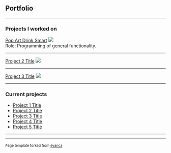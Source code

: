 ## Portfolio

---

### Projects I worked on

[Pop Art Drink Smart](/sample_page)
<img src="https://play-lh.googleusercontent.com/EoQ9e1IvEyzhCpYfPzGBQQi2outhBNn4WaVtHYOmiIga5LXJvsjLhDxJuQtg5bKs0zw=w720-h310-rw"/>
<br>
Role: Programming of general functionality.

---
[Project 2 Title](/pdf/sample_presentation.pdf)
<img src="images/dummy_thumbnail.jpg?raw=true"/>

---
[Project 3 Title](http://example.com/)
<img src="images/dummy_thumbnail.jpg?raw=true"/>

---

### Current projects

- [Project 1 Title](http://example.com/)
- [Project 2 Title](http://example.com/)
- [Project 3 Title](http://example.com/)
- [Project 4 Title](http://example.com/)
- [Project 5 Title](http://example.com/)

---




---
<p style="font-size:11px">Page template forked from <a href="https://github.com/evanca/quick-portfolio">evanca</a></p>
<!-- Remove above link if you don't want to attibute -->
